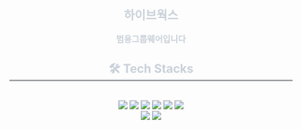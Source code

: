 <div align= "center">
    <h2 style="border-bottom: 0px solid #21262d; color: #c9d1d9;"> 하이브웍스 </h2> 
    </div>
    <div align= "center"> 
    <div></div> 
    <div style="font-weight: 700; font-size: 15px; text-align: center; color: #c9d1d9;"> 범용그룹웨어입니다 </div> 
    </div>
    <div align= "center">
    <h2 style="border-bottom: 1px solid #21262d; color: #c9d1d9;"> 🛠️ Tech Stacks </h2> <br> 
    <div style="margin: 0 auto; text-align: center;" align= "center"> <img src="https://img.shields.io/badge/Javascript-F7DF1E?style=plastic&logo=Javascript&logoColor=white">
          <img src="https://img.shields.io/badge/jQuery-0769AD?style=plastic&logo=jQuery&logoColor=white">
          <img src="https://img.shields.io/badge/Java-007396?style=plastic&logo=Java&logoColor=white">
            <img src="https://img.shields.io/badge/Spring-BCE55C?style=plastic&logo=Spring&logoColor=white">
          <img src="https://img.shields.io/badge/HTML5-E34F26?style=plastic&logo=HTML5&logoColor=white">
          <img src="https://img.shields.io/badge/Github-181717?style=plastic&logo=Github&logoColor=white">
          <br/><img src="https://img.shields.io/badge/Bootstrap-7952B3?style=plastic&logo=Bootstrap&logoColor=white">
          <img src="https://img.shields.io/badge/Oracle-F80000?style=plastic&logo=Oracle&logoColor=white">
          </div>
    </div>
    <div align= "center">

